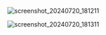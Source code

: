 ![screenshot_20240720_181211](https://github.com/user-attachments/assets/9ceb28ef-2712-4df2-9d1c-7196c197ee53)

![screenshot_20240720_181311](https://github.com/user-attachments/assets/84642029-8895-45c8-9306-1c05d3080a84)
